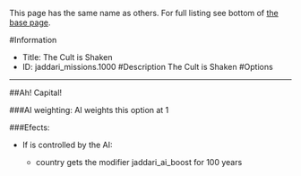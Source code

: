This page has the same name as others. For full listing see bottom of [the base page](the_cult_is.md).

#Information
 - Title: The Cult is Shaken
 - ID: jaddari_missions.1000
#Description
The Cult is Shaken
#Options

___
##Ah! Capital!

###AI weighting:
AI weights this option at 1


###Efects:<ul><li>If is controlled by the AI:</li><ul><li>country gets the modifier jaddari_ai_boost for 100 years</li></ul></ul>
